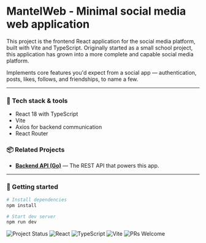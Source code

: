 # MantelWeb - Minimal social media web application

This project is the frontend React application for the social media platform, built with Vite and TypeScript.
Originally started as a small school project, this application has grown into a more complete and capable social media platform. 

Implements core features you'd expect from a social app — authentication, posts, likes, follows, and friendships, to name a few.

---

### 🔧 Tech stack & tools

- React 18 with TypeScript  
- Vite
- Axios for backend communication
- React Router

### 📦 Related Projects

- [**Backend API (Go)**](https://github.com/bryryann/mantel-api) — The REST API that powers this app.

---

### 🚀 Getting started

```bash
# Install dependencies
npm install

# Start dev server
npm run dev
```

![Project Status](https://img.shields.io/badge/status-WIP-yellow)
![React](https://img.shields.io/badge/react-%2320232a.svg?logo=react&logoColor=%2361DAFB)
![TypeScript](https://img.shields.io/badge/typescript-%23007ACC.svg?logo=typescript&logoColor=white)
![Vite](https://img.shields.io/badge/vite-%23646CFF.svg?logo=vite&logoColor=fff)
![PRs Welcome](https://img.shields.io/badge/PRs-closed-red)
